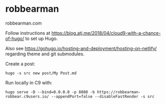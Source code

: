 # robbearman
robbearman.com

Follow instructions at https://blog.atj.me/2018/04/cloud9-with-a-chance-of-hugo/
to set up Hugo.

Also see https://gohugo.io/hosting-and-deployment/hosting-on-netlify/
regarding theme and git submodules.

Create a post:
```
hugo -s src new post/My Post.md 
```

Run locally in C9 with:
```
hugo serve -D --bind=0.0.0.0 -p 8080 -b https://robbearman-robbear.c9users.io/ --appendPort=false --disableFastRender -s src
```